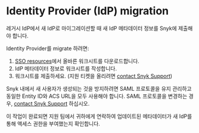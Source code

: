 # Identity Provider (IdP) migration

레거시 IdP에서 새 IdP로 마이그레이션할 때 새 IdP 메타데이터 정보를 Snyk에 제출해야 합니다.

Identity Provider를 migrate 하려면:

1. [SSO resources](set-up-snyk-single-sign-on-sso.md#resources)에서 올바른 워크시트를 다운로드합니다.
2. IdP 메타데이터 정보로 워크시트를 작성합니다.
3. 워크시트를 제출하세요. (지원 티켓을 올리려면 [contact Snyk Support](https://support.snyk.io/hc/en-us/requests/new))

Snyk 내에서 새 사용자가 생성되는 것을 방지하려면 SAML 프로토콜을 유지 관리하고 동일한 Entity ID와 ACS URL을 모두 사용해야 합니다. SAML 프로토콜을 변경하는 경우, [contact Snyk Support](https://support.snyk.io/hc/en-us/requests/new) 하십시오.

이 작업이 완료되면 지원 팀에서 귀하에게 연락하여 업데이트된 메타데이터가 새 IdP를 통해 액세스 권한을 부여했는지 확인합니다.
